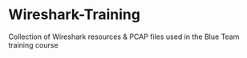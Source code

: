 # Wireshark-Training
Collection of Wireshark resources &amp; PCAP files used in the Blue Team training course
